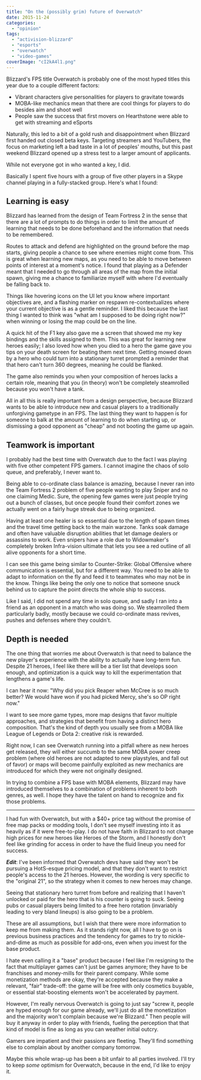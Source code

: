 ```yaml
---
title: "On the (possibly grim) future of Overwatch"
date: 2015-11-24
categories: 
  - "opinion"
tags: 
  - "activision-blizzard"
  - "esports"
  - "overwatch"
  - "video-games"
coverImage: "cI2kA4l1.png"
---
```


Blizzard's FPS title Overwatch is probably one of the most hyped titles this year due to a couple different factors:

- Vibrant characters give personalities for players to gravitate towards
- MOBA-like mechanics mean that there are cool things for players to do besides aim and shoot well
- People saw the success that first movers on Hearthstone were able to get with streaming and eSports

Naturally, this led to a bit of a gold rush and disappointment when Blizzard first handed out closed beta keys. Targeting streamers and YouTubers, the focus on marketing left a bad taste in a lot of peoples' mouths, but this past weekend Blizzard opened up a stress test to a larger amount of applicants.

While not everyone got in who wanted a key, I did.

Basically I spent five hours with a group of five other players in a Skype channel playing in a fully-stacked group. Here's what I found:

## Learning is easy

Blizzard has learned from the design of Team Fortress 2 in the sense that there are a lot of prompts to do things in order to limit the amount of learning that needs to be done beforehand and the information that needs to be remembered.

Routes to attack and defend are highlighted on the ground before the map starts, giving people a chance to see where enemies might come from. This is great when learning new maps, as you need to be able to move between points of interest at a moment's notice. I found that playing as a Defender meant that I needed to go through all areas of the map from the initial spawn, giving me a chance to familiarize myself with where I'd eventually be falling back to.

Things like hovering icons on the UI let you know where important objectives are, and a flashing marker on respawn re-contextualizes where your current objective is as a gentle reminder. I liked this because the last thing I wanted to think was "what am I supposed to be doing right now?" when winning or losing the map could be on the line.

A quick hit of the F1 key also gave me a screen that showed me my key bindings and the skills assigned to them. This was great for learning new heroes easily; I also loved how when you died to a hero the game gave you tips on your death screen for beating them next time. Getting mowed down by a hero who could turn into a stationary turret prompted a reminder that that hero can't turn 360 degrees, meaning he could be flanked.

The game also reminds you when your composition of heroes lacks a certain role, meaning that you (in theory) won't be completely steamrolled because you won't have a tank.

All in all this is really important from a design perspective, because Blizzard wants to be able to introduce new and casual players to a traditionally unforgiving gametype in an FPS. The last thing they want to happen is for someone to balk at the amount of learning to do when starting up, or dismissing a good opponent as "cheap" and not booting the game up again.

## Teamwork is important

I probably had the best time with Overwatch due to the fact I was playing with five other competent FPS gamers. I cannot imagine the chaos of solo queue, and preferably, I never want to.

Being able to co-ordinate class balance is amazing, because I never ran into the Team Fortress 2 problem of five people wanting to play Sniper and no one claiming Medic. Sure, the opening few games were just people trying out a bunch of classes, but once people found their comfort zones we actually went on a fairly huge streak due to being organized.

Having at least one healer is so essential due to the length of spawn times and the travel time getting back to the main warzone. Tanks soak damage and often have valuable disruption abilities that let damage dealers or assassins to work. Even snipers have a role due to Widowmaker's completely broken Infra-vision ultimate that lets you see a red outline of all alive opponents for a short time.

I can see this game being similar to Counter-Strike: Global Offensive where communication is essential, but for a different way. You need to be able to adapt to information on the fly and feed it to teammates who may not be in the know. Things like being the only one to notice that someone snuck behind us to capture the point directs the whole ship to success.

Like I said, I did not spend any time in solo queue, and sadly I ran into a friend as an opponent in a match who was doing so. We steamrolled them particularly badly, mostly because we could co-ordinate mass revives, pushes and defenses where they couldn't.

## Depth is needed

The one thing that worries me about Overwatch is that need to balance the new player's experience with the ability to actually have long-term fun. Despite 21 heroes, I feel like there will be a tier list that develops soon enough, and optimization is a quick way to kill the experimentation that lengthens a game's life.

I can hear it now: "Why did you pick Reaper when McCree is so much better? We would have won if you had picked Mercy, she's so OP right now."

I want to see more game types, more map designs that favor multiple approaches, and strategies that benefit from having a distinct hero composition. That's the kind of depth you usually see from a MOBA like League of Legends or Dota 2: creative risk is rewarded.

Right now, I can see Overwatch running into a pitfall where as new heroes get released, they will either succumb to the same MOBA power creep problem (where old heroes are not adapted to new playstyles, and fall out of favor) or maps will become painfully exploited as new mechanics are introduced for which they were not originally designed.

In trying to combine a FPS base with MOBA elements, Blizzard may have introduced themselves to a combination of problems inherent to both genres, as well. I hope they have the talent on hand to recognize and fix those problems.

* * *

I had fun with Overwatch, but with a $40+ price tag without the promise of free map packs or modding tools, I don't see myself investing into it as heavily as if it were free-to-play. I do not have faith in Blizzard to not charge high prices for new heroes like Heroes of the Storm, and I honestly don't feel like grinding for access in order to have the fluid lineup you need for success.

**_Edit_**: I've been informed that Overwatch devs have said they won't be pursuing a HotS-esque pricing model, and that they don't want to restrict people's access to the 21 heroes. However, the wording is very specific to the "original 21", so the strategy when it comes to new heroes may change.

Seeing that stationary hero turret from before and realizing that I haven't unlocked or paid for the hero that is his counter is going to suck. Seeing pubs or casual players being limited to a free hero rotation (invariably leading to very bland lineups) is also going to be a problem.

These are all assumptions, but I wish that there were more information to keep me from making them. As it stands right now, all I have to go on is previous business practices and the tendency for games to try to nickle-and-dime as much as possible for add-ons, even when you invest for the base product.

I hate even calling it a "base" product because I feel like I'm resigning to the fact that multiplayer games can't just be games anymore; they have to be franchises and money-mills for their parent company. While some monetization methods are okay, they're accepted because they make a relevant, "fair" trade-off: the game will be free with only cosmetics buyable, or essential stat-boosting elements won't be accelerated by payment.

However, I'm really nervous Overwatch is going to just say "screw it, people are hyped enough for our game already, we'll just do all the monetization and the majority won't complain because we're Blizzard." Then people will buy it anyway in order to play with friends, fueling the perception that that kind of model is fine as long as you can weather initial outcry.

Gamers are impatient and their passions are fleeting. They'll find something else to complain about by another company tomorrow.

Maybe this whole wrap-up has been a bit unfair to all parties involved. I'll try to keep _some_ optimism for Overwatch, because in the end, I'd like to enjoy it.
